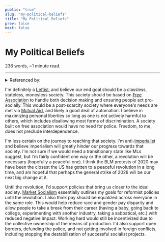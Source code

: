 ```yaml
---
public: "true"
slug: "my-political-beliefs"
title: "My Political Beliefs"
prev: false
next: false
---
```

<script setup>
import { data } from '../../git.data.ts';
import { useData } from 'vitepress';
const pageData = useData();
</script>
<h1 class="p-name">My Political Beliefs</h1>
<p>236 words, ~1 minute read. <span v-html="data[`site/${pageData.page.value.relativePath}`]" /></p>
<hr/>

<details><summary>Referenced by:</summary><a href="/garden/my-political-journey/index.md">My Political Journey</a><a href="/garden/political-quizzes/index.md">Political Quizzes</a></details>

I'm definitely a [Leftist](/garden/leftism/index.md), and believe our end goal should be a classless, stateless, moneyless society. This society should be based on [Free Association](/garden/free-association/index.md) to handle both decision making and ensuring people act pro-socially. This would be a post-scarcity society where everyone's needs are met via [Mutual Aid](/garden/mutual-aid/index.md), and likely a good deal of automation. I believe in maximizing personal liberties so long as one is not actively harmful to others, which includes disallowing most forms of discrimination. A society built on free association would have no need for police. Freedom, to me, does not preclude interdependence.

I'm less certain on the journey to reaching that society. I'm anti-[Imperialist](/garden/imperialism/index.md) and believe imperialism will greatly hinder our progress towards that society. I'm not sure if we would need a transitionary state like MLs suggest, but I'm fairly confident one way or the other, a revolution will be necessary (hopefully a peaceful one). I think the BLM protests of 2020 may have been the closest the US has gotten to a peaceful revolution in a long time, and am hopeful that perhaps the general strike of 2028 will be our next big change at it.

Until the revolution, I'd support policies that bring us closer to the ideal society. [Market Socialism](/garden/market-socialism/index.md) essentially outlines my goals for reformist policies until the revolution. I also think pay should be equalized across everyone in the same role. This would help reduce race and gender pay disparity and allow people to take a break from their career (having a baby, going back to college, experimenting with another industry, taking a sabbatical, etc.) with reduced negative impact. Working hard would still be incentivized due to the collective ownership of the means of production. I'd also support open borders, defunding the police, and not getting involved in foreign conflicts, including stopping the destabilization of successful socialist projects.